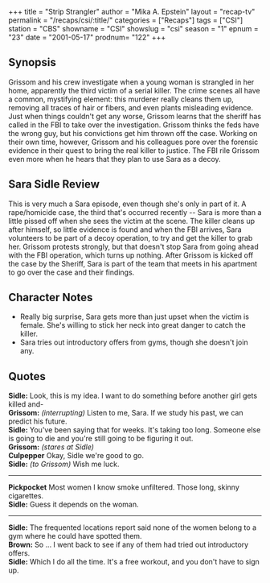 +++
title = "Strip Strangler"
author = "Mika A. Epstein"
layout = "recap-tv"
permalink = "/recaps/csi/:title/"
categories = ["Recaps"]
tags = ["CSI"]
station = "CBS"
showname = "CSI"
showslug = "csi"
season = "1"
epnum = "23"
date = "2001-05-17"
prodnum= "122"
+++

## Synopsis

Grissom and his crew investigate when a young woman is strangled in her home, apparently the third victim of a serial killer. The crime scenes all have a common, mystifying element: this murderer really cleans them up, removing all traces of hair or fibers, and even plants misleading evidence. Just when things couldn't get any worse, Grissom learns that the sheriff has called in the FBI to take over the investigation. Grissom thinks the feds have the wrong guy, but his convictions get him thrown off the case. Working on their own time, however, Grissom and his colleagues pore over the forensic evidence in their quest to bring the real killer to justice. The FBI rile Grissom even more when he hears that they plan to use Sara as a decoy.

## Sara Sidle Review

This is very much a Sara episode, even though she's only in part of it. A rape/homicide case, the third that's occurred recently -- Sara is more than a little pissed off when she sees the victim at the scene. The killer cleans up after himself, so little evidence is found and when the FBI arrives, Sara volunteers to be part of a decoy operation, to try and get the killer to grab her. Grissom protests strongly, but that doesn't stop Sara from going ahead with the FBI operation, which turns up nothing. After Grissom is kicked off the case by the Sheriff, Sara is part of the team that meets in his apartment to go over the case and their findings.

## Character Notes

* Really big surprise, Sara gets more than just upset when the victim is female. She's willing to stick her neck into great danger to catch the killer.  
* Sara tries out introductory offers from gyms, though she doesn't join any.

## Quotes

**Sidle:** Look, this is my idea. I want to do something before another girl gets killed and-  
**Grissom:** _(interrupting)_ Listen to me, Sara. If we study his past, we can predict his future.  
**Sidle:** You've been saying that for weeks. It's taking too long. Someone else is going to die and you're still going to be figuring it out.  
**Grissom:** _(stares at Sidle)_  
**Culpepper** Okay, Sidle we're good to go.  
**Sidle:** _(to Grissom)_ Wish me luck.  

- - -

**Pickpocket** Most women I know smoke unfiltered. Those long, skinny cigarettes.  
**Sidle:** Guess it depends on the woman.  

- - -

**Sidle:** The frequented locations report said none of the women belong to a gym where he could have spotted them.  
**Brown:** So ... I went back to see if any of them had tried out introductory offers.  
**Sidle:** Which I do all the time. It's a free workout, and you don't have to sign up.

